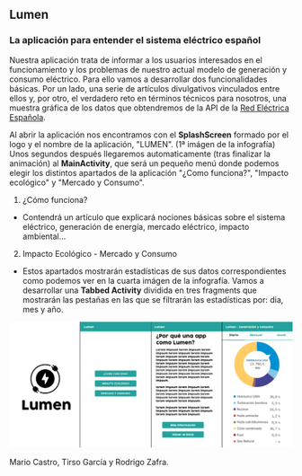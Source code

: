 ## Lumen
### La aplicación para entender el sistema eléctrico español

Nuestra aplicación trata de informar a los usuarios interesados en el funcionamiento y los problemas de nuestro actual modelo de generación y consumo eléctrico. Para ello vamos a desarrollar dos funcionalidades básicas. Por un lado, una serie de artículos divulgativos vinculados entre ellos y, por otro, el verdadero reto en términos técnicos para nosotros, una muestra gráfica de los datos que obtendremos de la API de la <a href="https://www.ree.es/es/apidatos">Red Eléctrica Española<a>.

Al abrir la aplicación nos encontramos con el **SplashScreen** formado por el logo y el nombre de la aplicación, "LUMEN". (1ª imágen de la infografía) Unos segundos después llegaremos automaticamente (tras finalizar la animación) al **MainActivity**, que será un pequeño menú donde podemos elegir los distintos apartados de la aplicación "¿Como funciona?", "Impacto ecológico" y "Mercado y Consumo".

1. ¿Cómo funciona?

  - Contendrá un artículo que explicará nociones básicas sobre el sistema eléctrico, generación de energía, mercado eléctrico, impacto ambiental...
  
2. Impacto Ecológico - Mercado y Consumo

  - Estos apartados mostrarán estadísticas de sus datos correspondientes como podemos ver en la cuarta imágen de la infografía. Vamos a desarrollar
  una **Tabbed Activity** dividida en tres fragments que mostrarán las pestañas en las que se filtrarán las estadísticas por: dia, mes y año.
  
![issue tab](images/lumen_scheme.png)
  
  Mario Castro, Tirso García y Rodrigo Zafra.
